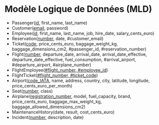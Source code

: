 # Modèle Logique de Données (MLD)

- Passenger(<u>id</u>, first_name, last_name)
- Customer(<u>email</u>, password)
- Employee(<u>id</u>, first_name, last_name, job, hire_date, salary_cents_euro)
- Reservation(<u>number</u>, date, #customer_email)
- Ticket(<u>code</u>, price_cents_euro, baggage_weight_kg, baggage_dimensions_cm2, #passenger_id, #reservation_number)
- Flight(<u>number</u>, departure_date, arrival_date, arrival_date_effective, departure_date_effective, fuel_consumption, #arrival_airport, #departure_airport, #airplane_number)
- FlightEmployee(<u>#flight_number, #employee_id</u>)
- FlightTicket(<u>#flight_number, #ticket_code</u>)
- Airport(<u>code_IATA</u>, name, address, country, city, latitude, longitude, price_cents_euro_per_month)
- Seat(<u>number</u>, class)
- Airplane(<u>registration_number</u>, model, fuel_capacity, brand, price_cents_euro, baggage_max_weight_kg, baggage_allowed_dimensions_cm2)
- MaintenanceHistory(date, result, cost_cents_euro)
- Incident(<u>number</u>, description, date)
